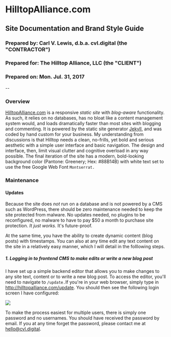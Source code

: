 # HilltopAlliance.com
## Site Documentation and Brand Style Guide
### Prepared by: Carl V. Lewis, d.b.a. cvl.digital (the "CONTRACTOR")
### Prepared for: The Hilltop Alliance, LLC (the "CLIENT")
### Prepared on: Mon. Jul. 31, 2017
--


### Overview
[HilltopAlliance.com](http://hilltopalliance.com) is a responsive *static site* with *blog-aware* functionality. As such, it relies on no databases, has no bloat like a content management system would, and loads dramatically faster than most sites with blogging and commenting. It is powered by the static site generator [Jekyll](https://jekyllrb.com/), and was coded by hand custom for your business. My understanding from discussions is that Hilltop needs a clean, no-frills, yet bold and serious aesthetic with a simple user interface and basic navigation. The design and interface, then, limit visual clutter and cognitive overload in any way possible. The final iteration of the site has a modern, bold-looking background color (Pantone: Greenery; Hex: #88B14B) with white text set to use the free Google Web Font `Montserrat.`

### Maintenance
#### Updates
Because the site does *not* run on a database and is not powered by a CMS such as WordPress, there should be zero maintenance needed to keep the site protected from malware. No updates needed, no plugins to be reconfigured, no malware to have to pay $50 a month to purchase site protection. *It just works.* It's future-proof.

At the same time, you have the ability to create dynamic content (blog posts) with timestamps. You can also at any time edit any text content on the site in a relatively easy manner, which I will detail in the folllowing steps.

##### 1. Logging in to frontend CMS to make edits or write a new blog post

I have set up a simple backend editor that allows you to make changes to any site text, content or to write a new blog post. To access the editor, you'll need to navigate to `/update.`If you're in your web browser, simply type in http://hilltopalliance.com/update. You should then see the following login screen I have configured:

![](https://s3.amazonaws.com/cvlassets/Screen%20Shot%202017-08-06%20at%201.37.08%20AM.png)

To make the process easiest for multiple users, there is simply one password and no usernames. You should have received the password by email. If you at any time forget the password, please contact me at hello@cvl.digital.





